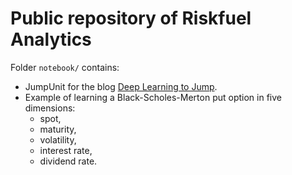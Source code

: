 # Public repository of Riskfuel Analytics

Folder `notebook/` contains:
* JumpUnit for the 
blog [Deep Learning to Jump](https://towardsdatascience.com/deep-learning-to-jump-e507103ab8d3).
* Example of learning a Black-Scholes-Merton put option in five dimensions:
    * spot,
    * maturity,
    * volatility,
    * interest rate,
    * dividend rate.
